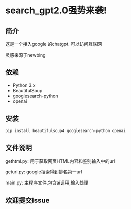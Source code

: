 # search_gpt2.0强势来袭!

## 简介
这是一个接入google 的chatgpt. 可以访问互联网

灵感来源于newbing

## 依赖

- Python 3.x
- BeautifulSoup
- googlesearch-python
- openai

## 安装

```bash
pip install beautifulsoup4 googlesearch-python openai
```

## 文件说明
gethtml.py: 用于获取网页HTML内容和鉴别输入中的url

geturl.py: google搜索得到排名第一url

main.py: 主程序文件,包含ai调用,输入处理

## 欢迎提交Issue